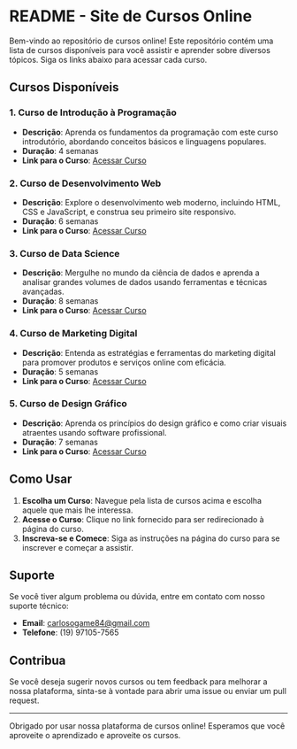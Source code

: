 # README - Site de Cursos Online

Bem-vindo ao repositório de cursos online! Este repositório contém uma lista de cursos disponíveis para você assistir e aprender sobre diversos tópicos. Siga os links abaixo para acessar cada curso.

## Cursos Disponíveis

### 1. **Curso de Introdução à Programação**
- **Descrição**: Aprenda os fundamentos da programação com este curso introdutório, abordando conceitos básicos e linguagens populares.
- **Duração**: 4 semanas
- **Link para o Curso**: [Acessar Curso](https://curso-online-phi.vercel.app/)

### 2. **Curso de Desenvolvimento Web**
- **Descrição**: Explore o desenvolvimento web moderno, incluindo HTML, CSS e JavaScript, e construa seu primeiro site responsivo.
- **Duração**: 6 semanas
- **Link para o Curso**: [Acessar Curso](https://curso-online-phi.vercel.app/)

### 3. **Curso de Data Science**
- **Descrição**: Mergulhe no mundo da ciência de dados e aprenda a analisar grandes volumes de dados usando ferramentas e técnicas avançadas.
- **Duração**: 8 semanas
- **Link para o Curso**: [Acessar Curso](https://curso-online-phi.vercel.app/)

### 4. **Curso de Marketing Digital**
- **Descrição**: Entenda as estratégias e ferramentas do marketing digital para promover produtos e serviços online com eficácia.
- **Duração**: 5 semanas
- **Link para o Curso**: [Acessar Curso](https://curso-online-phi.vercel.app/)

### 5. **Curso de Design Gráfico**
- **Descrição**: Aprenda os princípios do design gráfico e como criar visuais atraentes usando software profissional.
- **Duração**: 7 semanas
- **Link para o Curso**: [Acessar Curso](https://curso-online-phi.vercel.app/)

## Como Usar

1. **Escolha um Curso**: Navegue pela lista de cursos acima e escolha aquele que mais lhe interessa.
2. **Acesse o Curso**: Clique no link fornecido para ser redirecionado à página do curso.
3. **Inscreva-se e Comece**: Siga as instruções na página do curso para se inscrever e começar a assistir.

## Suporte

Se você tiver algum problema ou dúvida, entre em contato com nosso suporte técnico:
- **Email**: carlosogame84@gmail.com
- **Telefone**: (19) 97105-7565

## Contribua

Se você deseja sugerir novos cursos ou tem feedback para melhorar a nossa plataforma, sinta-se à vontade para abrir uma issue ou enviar um pull request.

---

Obrigado por usar nossa plataforma de cursos online! Esperamos que você aproveite o aprendizado e aproveite os cursos.
